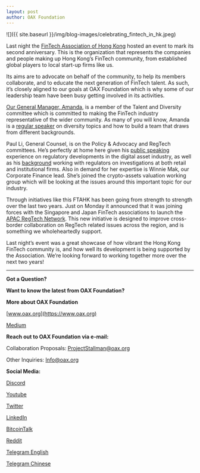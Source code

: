 ```yaml
---
layout: post
author: OAX Foundation
---
```


![]({{ site.baseurl }}/img/blog-images/celebrating_fintech_in_hk.jpeg)

Last night the [FinTech Association of Hong Kong](https://ftahk.org/) hosted an event to mark its second anniversary. This is the organization that represents the companies and people making up Hong Kong’s FinTech community, from established global players to local start-up firms like us.

Its aims are to advocate on behalf of the community, to help its members collaborate, and to educate the next generation of FinTech talent. As such, it’s closely aligned to our goals at OAX Foundation which is why some of our leadership team have been busy getting involved in its activities.

[Our General Manager, Amanda]((https://www.linkedin.com/in/amanda-liu-57934561/)), is a member of the Talent and Diversity committee which is committed to making the FinTech industry representative of the wider community. As many of you will know, Amanda is a [regular speaker](https://medium.com/@OAX_Foundation/oax-foundation-supporting-role-models-in-fintech-1c45dabe7a77) on diversity topics and how to build a team that draws from different backgrounds.

Paul Li, General Counsel, is on the Policy & Advocacy and RegTech committees. He’s perfectly at home here given his [public speaking](https://medium.com/@OAX_Foundation/responding-to-the-decentralized-exchange-challenge-2e42c828bf3b) experience on regulatory developments in the digital asset industry, as well as his [background](https://medium.com/@OAX_Foundation/q-a-paul-li-general-counsel-of-hk-based-oax-foundation-on-regulations-and-crypto-exchanges-67c733c38607) working with regulators on investigations at both retail and institutional firms. Also in demand for her expertise is Winnie Mak, our Corporate Finance lead. She’s joined the crypto-assets valuation working group which will be looking at the issues around this important topic for our industry.

Through initiatives like this FTAHK has been going from strength to strength over the last two years. Just on Monday it announced that it was joining forces with the Singapore and Japan FinTech associations to launch the [APAC RegTech Network](https://www.regulationasia.com/hk-singapore-japan-associations-launch-apac-regtech-network/). This new initiative is designed to improve cross-border collaboration on RegTech related issues across the region, and is something we wholeheartedly support.

Last night’s event was a great showcase of how vibrant the Hong Kong FinTech community is, and how well its development is being supported by the Association. We’re looking forward to working together more over the next two years!

---

**Got a Question?**

**Want to know the latest from OAX Foundation?**

**More about OAX Foundation**

[www.oax.org](https://www.oax.org)

[Medium](https://medium.com/@OAX_Foundation)  
  

**Reach out to OAX Foundation via e-mail:**

Collaboration Proposals: [ProjectStallman@oax.org](ProjectStallman@oax.org)

Other Inquiries: [Info@oax.org](Info@oax.org)

**Social Media:**

[Discord](https://discordapp.com/invite/ZH5YHkb)

[Youtube](https://bit.ly/2Bvsk73)

[Twitter](https://twitter.com/OAX_Foundation)

[LinkedIn](https://www.linkedin.com/company/oax-foundation/)

[BitcoinTalk](http://bitcointalk.org/index.php?topic=1943946)

[Reddit](https://www.reddit.com/r/OpenANX/)

[Telegram English](https://t.me/openanxteam)

[Telegram Chinese](https://t.me/oax_cn)
